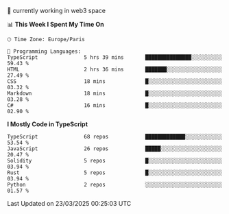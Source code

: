 🔭 currently working in web3 space

<!--START_SECTION:waka-->
📊 **This Week I Spent My Time On** 

```text
🕑︎ Time Zone: Europe/Paris

💬 Programming Languages: 
TypeScript               5 hrs 39 mins       ███████████████░░░░░░░░░░   59.43 % 
HTML                     2 hrs 36 mins       ███████░░░░░░░░░░░░░░░░░░   27.49 % 
CSS                      18 mins             █░░░░░░░░░░░░░░░░░░░░░░░░   03.32 % 
Markdown                 18 mins             █░░░░░░░░░░░░░░░░░░░░░░░░   03.28 % 
C#                       16 mins             █░░░░░░░░░░░░░░░░░░░░░░░░   02.90 % 
```

**I Mostly Code in TypeScript** 

```text
TypeScript               68 repos            █████████████░░░░░░░░░░░░   53.54 % 
JavaScript               26 repos            █████░░░░░░░░░░░░░░░░░░░░   20.47 % 
Solidity                 5 repos             █░░░░░░░░░░░░░░░░░░░░░░░░   03.94 % 
Rust                     5 repos             █░░░░░░░░░░░░░░░░░░░░░░░░   03.94 % 
Python                   2 repos             ░░░░░░░░░░░░░░░░░░░░░░░░░   01.57 % 
```




 Last Updated on 23/03/2025 00:25:03 UTC
<!--END_SECTION:waka-->

